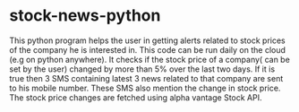 # stock-news-python
This python program helps the user in getting alerts related to stock prices of the company he is interested in.
This code can be run daily on the cloud (e.g on python anywhere). 
It checks if the stock price of a company( can be set by the user) changed by more than 5% over the last two days. If it is true then 3 SMS containing latest 3 news related to that company are sent to his mobile number. These SMS also mention the change in stock price.
The stock price changes are fetched using alpha vantage Stock API.
